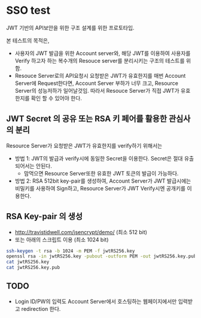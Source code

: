 # SSO test

JWT 기반의 API보안을 위한 구조 설계를 위한 프로토타입.

본 테스트의 목적은,

- 사용자의 JWT 발급을 위한 Account server와, 해당 JWT를 이용하여 사용자를 Verify 하고자 하는 복수개의 Resouce server를 분리시키는 구조의 테스트를 위함.
- Resouce Server로의 API요청시 요청받은 JWT가 유효한지를 매번 Account Server에 Request한다면, Account Server 부하가 너무 크고, Resource Server의 성능저하가 일어날것임. 따라서 Resouce Server가 직접 JWT가 유효한지를 확인 할 수 있어야 한다.

## JWT Secret 의 공유 또는 RSA 키 페어를 활용한 관심사의 분리

Resource Server가 요청받은 JWT가 유효한지를 verify하기 위해서는

- 방법 1: JWT의 발급과 verify시에 동일한 Secret을 이용한다. Secret은 절대 유출되어서는 안된다.
  - 맘먹으면 Resource Server또한 유효한 JWT 토큰의 발급이 가능하다.
- 방법 2: RSA 512bit key-pair를 생성하여, Account Server가 JWT 발급시에는 비밀키를 사용하여 Sign하고, Resource Server가 JWT Verify시엔 공개키를 이용한다.

## RSA Key-pair 의 생성

- http://travistidwell.com/jsencrypt/demo/ (최소 512 bit)
- 또는 아래의 스크립트 이용 (최소 1024 bit)

```sh
ssh-keygen -t rsa -b 1024 -m PEM -f jwtRS256.key
openssl rsa -in jwtRS256.key -pubout -outform PEM -out jwtRS256.key.pub
cat jwtRS256.key
cat jwtRS256.key.pub
```

## TODO

- Login ID/PW의 입력도 Account Server에서 호스팅하는 웹페이지에서만 입력받고 redirection 한다.
